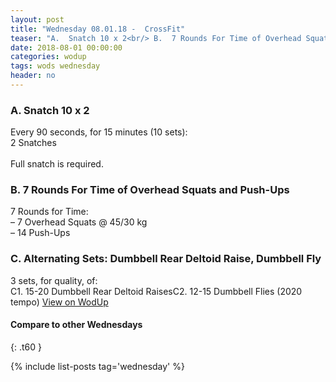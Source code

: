 ```yaml
---
layout: post
title: "Wednesday 08.01.18 -  CrossFit"
teaser: "A.  Snatch 10 x 2<br/> B.  7 Rounds For Time of Overhead Squats and Push-Ups<br/> C. Alternating Sets: Dumbbell Rear Deltoid Raise, Dumbbell Fly"
date: 2018-08-01 00:00:00
categories: wodup
tags: wods wednesday
header: no
---
```



<h3>A.  Snatch 10 x 2</h3>
Every 90 seconds, for 15 minutes (10 sets):<br/>2 Snatches<br/><br/>Full snatch is required.
<h3>B.  7 Rounds For Time of Overhead Squats and Push-Ups</h3>
7 Rounds for Time:<br/>– 7 Overhead Squats @ 45/30 kg<br/>– 14 Push-Ups<br/>
<h3>C. Alternating Sets: Dumbbell Rear Deltoid Raise, Dumbbell Fly</h3>
3 sets, for quality,  of:<br/>C1. 15-20 Dumbbell Rear Deltoid RaisesC2. 12-15 Dumbbell Flies (2020 tempo)
<a href="https://www.wodup.com/gyms/asphodel/wods/8130" target="blank">View on WodUp</a>


#### Compare to other Wednesdays
{: .t60 }

{% include list-posts tag='wednesday' %}